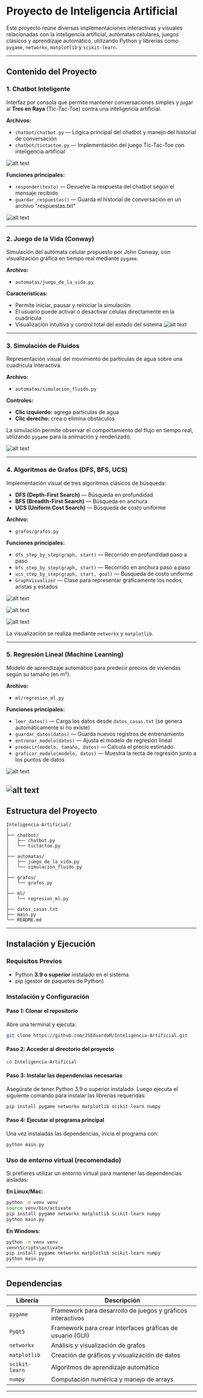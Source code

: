 # Proyecto de Inteligencia Artificial

Este proyecto reúne diversas implementaciones interactivas y visuales relacionadas con la inteligencia artificial, autómatas celulares, juegos clásicos y aprendizaje automático, utilizando Python y librerías como `pygame`, `networkx`, `matplotlib` y `scikit-learn`.

---

##  Contenido del Proyecto

### 1.  Chatbot Inteligente

Interfaz por consola que permite mantener conversaciones simples y jugar al **Tres en Raya** (Tic-Tac-Toe) contra una inteligencia artificial.

**Archivos:**
- `chatbot/chatbot.py` — Lógica principal del chatbot y manejo del historial de conversación
- `chatbot/tictactoe.py` — Implementación del juego Tic-Tac-Toe con inteligencia artificial

![alt text](image-1.png)

**Funciones principales:**
- `responder(texto)` — Devuelve la respuesta del chatbot según el mensaje recibido
- `guardar_respuestas()` — Guarda el historial de conversación en un archivo "respuestas.txt"

![alt text](image-2.png)

---

### 2.  Juego de la Vida (Conway)

Simulación del autómata celular propuesto por John Conway, con visualización gráfica en tiempo real mediante `pygame`.

**Archivo:**  
- `automatas/juego_de_la_vida.py`

**Características:**
- Permite iniciar, pausar y reiniciar la simulación
- El usuario puede activar o desactivar células directamente en la cuadrícula
- Visualización intuitiva y control total del estado del sistema
![alt text](image-3.png)
---

### 3.  Simulación de Fluidos

Representación visual del movimiento de partículas de agua sobre una cuadrícula interactiva.

**Archivo:**  
- `automatas/simulacion_fluido.py`

**Controles:**
- **Clic izquierdo:** agrega partículas de agua
- **Clic derecho:** crea o elimina obstáculos

La simulación permite observar el comportamiento del flujo en tiempo real, utilizando `pygame` para la animación y renderizado.

![alt text](image-4.png)

---

### 4.  Algoritmos de Grafos (DFS, BFS, UCS)

Implementación visual de tres algoritmos clásicos de búsqueda:

- **DFS (Depth-First Search)** — Búsqueda en profundidad
- **BFS (Breadth-First Search)** — Búsqueda en anchura
- **UCS (Uniform Cost Search)** — Búsqueda de costo uniforme

**Archivo:**  
- `grafos/grafos.py`

**Funciones principales:**
- `dfs_step_by_step(graph, start)` — Recorrido en profundidad paso a paso
- `bfs_step_by_step(graph, start)` — Recorrido en anchura paso a paso
- `ucs_step_by_step(graph, start, goal)` — Búsqueda de costo uniforme
- `GraphVisualizer` — Clase para representar gráficamente los nodos, aristas y estados

![alt text](image-5.png)

![alt text](image-6.png)

![alt text](image-7.png)

La visualización se realiza mediante `networkx` y `matplotlib`.

---

### 5.  Regresión Lineal (Machine Learning)

Modelo de aprendizaje automático para predecir precios de viviendas según su tamaño (en m²).

**Archivo:**  
- `ml/regresion_ml.py`

**Funciones principales:**
- `leer_datos()` — Carga los datos desde `datos_casas.txt` (se genera automáticamente si no existe)
- `guardar_datos(datos)` — Guarda nuevos registros de entrenamiento
- `entrenar_modelo(datos)` — Ajusta el modelo de regresión lineal
- `predecir(modelo, tamaño, datos)` — Calcula el precio estimado
- `graficar_modelo(modelo, datos)` — Muestra la recta de regresión junto a los puntos de datos

![alt text](image-8.png)

![alt text](image-9.png)
---

##  Estructura del Proyecto

```
Inteligencia-Artificial/
│
├── chatbot/
│   ├── chatbot.py
│   └── tictactoe.py
│
├── automatas/
│   ├── juego_de_la_vida.py
│   └── simulacion_fluido.py
│
├── grafos/
│   └── grafos.py
│
├── ml/
│   └── regresion_ml.py
│
├── datos_casas.txt
├── main.py
└── README.md
```

---

##  Instalación y Ejecución

### Requisitos Previos

- Python **3.9 o superior** instalado en el sistema
- pip (gestor de paquetes de Python)

### Instalación y Configuración

#### Paso 1: Clonar el repositorio

Abre una terminal y ejecuta:

```bash
git clone https://github.com/JSEduardoM/Inteligencia-Artificial.git
```

#### Paso 2: Acceder al directorio del proyecto

```bash
cd Inteligencia-Artificial
```

#### Paso 3: Instalar las dependencias necesarias

Asegúrate de tener Python 3.9 o superior instalado. Luego ejecuta el siguiente comando para instalar las librerías requeridas:

```bash
pip install pygame networkx matplotlib scikit-learn numpy
```

#### Paso 4: Ejecutar el programa principal

Una vez instaladas las dependencias, inicia el programa con:

```bash
python main.py
```

###  Uso de entorno virtual (recomendado)

Si prefieres utilizar un entorno virtual para mantener las dependencias aisladas:

**En Linux/Mac:**
```bash
python -m venv venv
source venv/bin/activate
pip install pygame networkx matplotlib scikit-learn numpy
python main.py
```

**En Windows:**
```bash
python -m venv venv
venv\Scripts\activate
pip install pygame networkx matplotlib scikit-learn numpy
python main.py
```

---

##  Dependencias

| Librería | Descripción |
|----------|-------------|
| `pygame` | Framework para desarrollo de juegos y gráficos interactivos |
| `PyQt5` | Framework para crear interfaces gráficas de usuario (GUI) |
| `networkx` | Análisis y visualización de grafos |
| `matplotlib` | Creación de gráficos y visualización de datos |
| `scikit-learn` | Algoritmos de aprendizaje automático |
| `numpy` | Computación numérica y manejo de arrays |

---